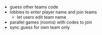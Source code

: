 - guess other teams code
- lobbies to enter player name and join teams
    - let users edit team name
- parallel games (rooms) with codes to join
- sync guess for own team only